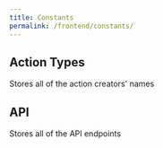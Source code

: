```yaml
---
title: Constants
permalink: /frontend/constants/
---
```


## Action Types

Stores all of the action creators' names

## API

Stores all of the API endpoints
